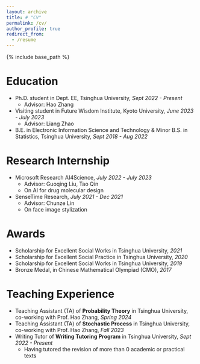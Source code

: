 ```yaml
---
layout: archive
title: # "CV"
permalink: /cv/
author_profile: true
redirect_from:
  - /resume
---
```


{% include base_path %}

Education
======
* Ph.D. student in Dept. EE, Tsinghua University, _Sept 2022 - Present_
  * Advisor: Hao Zhang
* Visiting student in Future Wisdom Institute, Kyoto University, _June 2023 - July 2023_
  * Advisor: Liang Zhao
* B.E. in Electronic Information Science and Technology & Minor B.S. in Statistics, Tsinghua University, _Sept 2018 - Aug 2022_

Research Internship
======
* Microsoft Research AI4Science, _July 2022 - July 2023_
  * Advisor: Guoqing Liu, Tao Qin
  * On AI for drug molecular design
* SenseTime Research, _July 2021 - Dec 2021_
  * Advisor: Chunze Lin
  * On face image stylization

Awards
======
* Scholarship for Excellent Social Works in Tsinghua University, _2021_
* Scholarship for Excellent Social Practice in Tsinghua University, _2020_
* Scholarship for Excellent Social Works in Tsinghua University, _2019_
* Bronze Medal, in Chinese Mathematical Olympiad (CMO), _2017_

Teaching Experience
======
* Teaching Assistant (TA) of **Probability Theory** in Tsinghua University, co-working with Prof. Hao Zhang, _Spring 2024_
* Teaching Assistant (TA) of **Stochastic Process** in Tsinghua University, co-working with Prof. Hao Zhang, _Fall 2023_
* Writing Tutor of **Writing Tutoring Program** in Tsinghua University, _Sept 2022 - Present_
  * Having tutored the revision of more than 0 academic or practical texts
 
